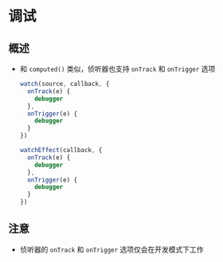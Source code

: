 # 调试

## 概述

*   和 `computed()` 类似，侦听器也支持 `onTrack` 和 `onTrigger` 选项

    ```javascript
    watch(source, callback, {
      onTrack(e) {
        debugger
      },
      onTrigger(e) {
        debugger
      }
    })

    watchEffect(callback, {
      onTrack(e) {
        debugger
      },
      onTrigger(e) {
        debugger
      }
    })
    ```

## 注意

*   侦听器的 `onTrack` 和 `onTrigger` 选项仅会在开发模式下工作
